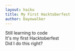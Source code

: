 ```yaml
---
layout: haiku
title: My First Hacktoberfest
author: Dayewalker
---
```

Still learning to code <br>
It's my first Hacktoberfest <br>
Did I do this right? <br>

